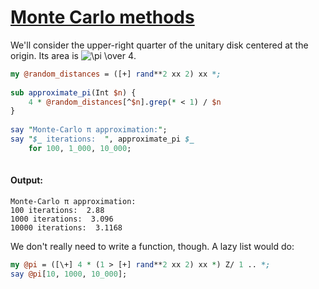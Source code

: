 [1]: http://rosettacode.org/wiki/Monte_Carlo_methods

# [Monte Carlo methods][1]

We'll consider the upper-right quarter of the unitary disk centered at the origin. Its area is <img class="tex" alt="\pi \over 4" src="/mw/images/math/e/9/9/e996309bbdde3b8457909580d174720e.png"/>.

```perl
my @random_distances = ([+] rand**2 xx 2) xx *;
 
sub approximate_pi(Int $n) {
    4 * @random_distances[^$n].grep(* < 1) / $n
}
 
say "Monte-Carlo π approximation:";
say "$_ iterations:  ", approximate_pi $_
    for 100, 1_000, 10_000;
 
```

#### Output:
```
Monte-Carlo π approximation:
100 iterations:  2.88
1000 iterations:  3.096
10000 iterations:  3.1168
```


We don't really need to write a function, though. A lazy list would do:

```perl
my @pi = ([\+] 4 * (1 > [+] rand**2 xx 2) xx *) Z/ 1 .. *;
say @pi[10, 1000, 10_000];
```